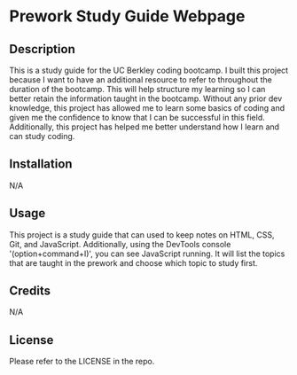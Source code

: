 # Prework Study Guide Webpage

## Description

This is a study guide for the UC Berkley coding bootcamp. I built this project because I want to have an additional resource to refer to throughout the duration of the bootcamp. This will help structure my learning so I can better retain the information taught in the bootcamp. Without any prior dev knowledge, this project has allowed me to learn some basics of coding and given me the confidence to know that I can be successful in this field. Additionally, this project has helped me better understand how I learn and can study coding.

## Installation

N/A

## Usage

This project is a study guide that can used to keep notes on HTML, CSS, Git, and JavaScript. Additionally, using the DevTools console '(option+command+I)', you can see JavaScript running. It will list the topics that are taught in the prework and choose which topic to study first.

## Credits

N/A

## License

Please refer to the LICENSE in the repo.